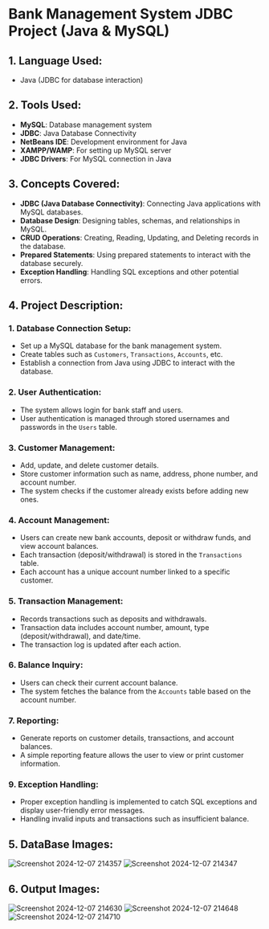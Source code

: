 # Bank Management System JDBC Project (Java & MySQL)

## 1. Language Used:
- Java (JDBC for database interaction)

## 2. Tools Used:
- **MySQL**: Database management system
- **JDBC**: Java Database Connectivity
- **NetBeans IDE**: Development environment for Java
- **XAMPP/WAMP**: For setting up MySQL server
- **JDBC Drivers**: For MySQL connection in Java

## 3. Concepts Covered:
- **JDBC (Java Database Connectivity)**: Connecting Java applications with MySQL databases.
- **Database Design**: Designing tables, schemas, and relationships in MySQL.
- **CRUD Operations**: Creating, Reading, Updating, and Deleting records in the database.
- **Prepared Statements**: Using prepared statements to interact with the database securely.
- **Exception Handling**: Handling SQL exceptions and other potential errors.

## 4. Project Description:
### 1. **Database Connection Setup**:
   - Set up a MySQL database for the bank management system.
   - Create tables such as `Customers`, `Transactions`, `Accounts`, etc.
   - Establish a connection from Java using JDBC to interact with the database.

### 2. **User Authentication**:
   - The system allows login for bank staff and users.
   - User authentication is managed through stored usernames and passwords in the `Users` table.

### 3. **Customer Management**:
   - Add, update, and delete customer details.
   - Store customer information such as name, address, phone number, and account number.
   - The system checks if the customer already exists before adding new ones.

### 4. **Account Management**:
   - Users can create new bank accounts, deposit or withdraw funds, and view account balances.
   - Each transaction (deposit/withdrawal) is stored in the `Transactions` table.
   - Each account has a unique account number linked to a specific customer.

### 5. **Transaction Management**:
   - Records transactions such as deposits and withdrawals.
   - Transaction data includes account number, amount, type (deposit/withdrawal), and date/time.
   - The transaction log is updated after each action.

### 6. **Balance Inquiry**:
   - Users can check their current account balance.
   - The system fetches the balance from the `Accounts` table based on the account number.

### 7. **Reporting**:
   - Generate reports on customer details, transactions, and account balances.
   - A simple reporting feature allows the user to view or print customer information.

### 9. **Exception Handling**:
   - Proper exception handling is implemented to catch SQL exceptions and display user-friendly error messages.
   - Handling invalid inputs and transactions such as insufficient balance.

## 5. DataBase Images:

![Screenshot 2024-12-07 214357](https://github.com/user-attachments/assets/53bcef02-fc61-4ee1-add5-d082cc7e8806)
![Screenshot 2024-12-07 214347](https://github.com/user-attachments/assets/71d952d5-8927-4b7c-8673-e741d23cce9b)


## 6. Output Images:

![Screenshot 2024-12-07 214630](https://github.com/user-attachments/assets/b10a5b45-7604-4c0b-a8e1-fcbc3c6cc5af)
![Screenshot 2024-12-07 214648](https://github.com/user-attachments/assets/2c3f6a5b-e4e5-47e6-b3d7-0d5a650a63e7)
![Screenshot 2024-12-07 214710](https://github.com/user-attachments/assets/59771258-53a0-4ca1-b2b0-371290ad53dd)








